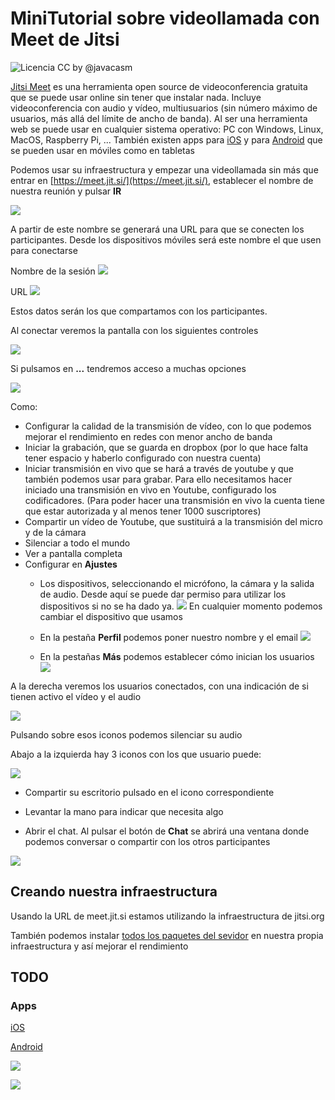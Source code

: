 # MiniTutorial sobre videollamada con Meet de Jitsi

![Licencia CC](./images/Licencia_CC_peque.png) by @javacasm

[Jitsi Meet](https://meet.jit.si/) es una herramienta open source de videoconferencia gratuita que se puede usar online sin tener que instalar nada. Incluye videoconferencia con audio y vídeo, multiusuarios (sin número máximo de usuarios, más allá del límite de ancho de banda). Al ser una herramienta web se puede usar en cualquier sistema operativo: PC con Windows, Linux, MacOS, Raspberry Pi, ... También existen apps para [iOS](https://itunes.apple.com/us/app/jitsi-meet/id1165103905) y para [Android](https://play.google.com/store/apps/details?id=org.jitsi.meet) que se pueden usar en móviles como en tabletas

Podemos usar su infraestructura y empezar una videollamada sin más que entrar en [https://meet.jit.si/](https://meet.jit.si/), establecer el nombre de nuestra reunión y pulsar  **IR**

![](./images/VideoLlamada.png)

A partir de este nombre se generará una URL para que se conecten los participantes. Desde los dispositivos móviles será este nombre el que usen para conectarse

Nombre de la sesión
![](./images/nombreSesion.png)

URL 
![](./images/urlconexion.png)

Estos datos serán los que compartamos con los participantes.

Al conectar veremos la pantalla con los siguientes controles

![](./images/SesionJitsi.png)

Si pulsamos en **...** tendremos acceso a muchas opciones

![](./images/Configuracion.png)

Como:
* Configurar la calidad de la transmisión de vídeo, con lo que podemos mejorar el rendimiento en redes con menor ancho de banda
* Iniciar la grabación, que se guarda en dropbox (por lo que hace falta tener espacio y haberlo configurado con nuestra cuenta)
* Iniciar transmisión en vivo que se hará a través de youtube y que también podemos usar para grabar. Para ello necesitamos hacer iniciado una  transmisión en vivo en Youtube, configurado los codificadores. (Para poder hacer una transmisión en vivo la cuenta tiene que estar autorizada y al menos tener 1000 suscriptores)
* Compartir un vídeo de Youtube, que sustituirá a la transmisión del micro y de la cámara
* Silenciar a todo el mundo
* Ver a pantalla completa
* Configurar en **Ajustes**
    * Los dispositivos, seleccionando el micrófono, la cámara y la salida de audio. Desde aquí se puede dar permiso para utilizar los dispositivos si no se ha dado ya.
    ![](./images/Dispositivos.png)
    En cualquier momento podemos cambiar el dispositivo que usamos

    * En la pestaña **Perfil** podemos poner nuestro nombre y el email
    ![](./images/Perfil.png)
    * En la pestañas **Más**  podemos establecer cómo inician los usuarios 
    ![](./images/OtrosAjustes.png)


A la derecha veremos los usuarios conectados, con una indicación de si tienen activo el vídeo y el audio

![](./images/Usuarios.jpg)

Pulsando sobre esos iconos podemos silenciar su audio

Abajo a la izquierda hay 3 iconos con los que usuario puede:

![](./images/EscritorioChatMano.png)

* Compartir su escritorio pulsado en el icono correspondiente

* Levantar la mano para indicar que necesita algo

* Abrir el chat. Al pulsar el botón de **Chat** se abrirá una ventana donde podemos conversar o compartir con los otros participantes

![](./images/Chat.png)

## Creando nuestra infraestructura

Usando la URL de meet.jit.si estamos utilizando la infraestructura de jitsi.org 

También podemos instalar [todos los paquetes del sevidor](https://jitsi.org/downloads/) en nuestra propia infraestructura y así mejorar el rendimiento

## TODO

### Apps

[iOS](https://itunes.apple.com/us/app/jitsi-meet/id1165103905) 

[Android](https://play.google.com/store/apps/details?id=org.jitsi.meet) 

![](https://335wvf48o1332cksy23mw1pj-wpengine.netdna-ssl.com/wp-content/uploads/2016/11/rocketchat-jitsi.png)

![](https://lh3.googleusercontent.com/QwcIy1vXGmPxstti8hTldd0BFTaRRniGAVcbk5mdhqQXt2P_g4N8HIB0BvVn8M0U9nSe=w412-h220-rw)